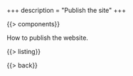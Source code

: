 +++
description = "Publish the site"
+++

{{> components}}

How to publish the website.

{{> listing}}

{{> back}}
